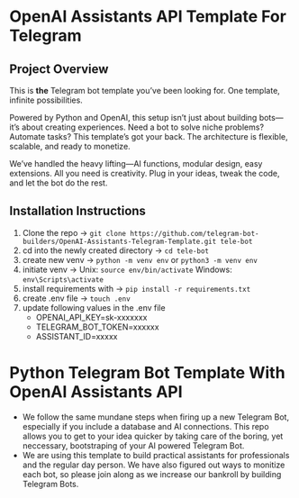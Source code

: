 # OpenAI Assistants API Template For Telegram

## Project Overview

This is **the** Telegram bot template you’ve been looking for. One template, infinite possibilities. 

Powered by Python and OpenAI, this setup isn’t just about building bots—it’s about creating experiences. Need a bot to solve niche problems? Automate tasks? This template’s got your back. The architecture is flexible, scalable, and ready to monetize.

We’ve handled the heavy lifting—AI functions, modular design, easy extensions. All you need is creativity. Plug in your ideas, tweak the code, and let the bot do the rest.

## Installation Instructions

1. Clone the repo -> `git clone https://github.com/telegram-bot-builders/OpenAI-Assistants-Telegram-Template.git tele-bot`
2. cd into the newly created directory -> `cd tele-bot`
3. create new venv -> `python -m venv env` or `python3 -m venv env`
4. initiate venv -> Unix: `source env/bin/activate` Windows: `env\Scripts\activate`
5. install requirements with -> `pip install -r requirements.txt`
6. create .env file -> `touch .env`
7. update following values in the .env file
   - OPENAI_API_KEY=sk-xxxxxxx
   - TELEGRAM_BOT_TOKEN=xxxxxx
   - ASSISTANT_ID=xxxxx

# Python Telegram Bot Template With OpenAI Assistants API
- We follow the same mundane steps when firing up a new Telegram Bot, especially if you include a database and AI connections. This repo allows you to get to your idea quicker by taking care of the boring, yet neccessary, bootstraping of your AI powered Telegram Bot.
- We are using this template to build practical assistants for professionals and the regular day person. We have also figured out ways to monitize each bot, so please join along as we increase our bankroll by building Telegram Bots.
 
